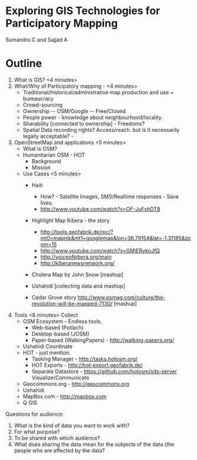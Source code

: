 
Exploring GIS Technologies for Participatory Mapping
=====================
Sumandro C and Sajjad A

Outline
============

1. What is GIS? <4 minutes>
2. What/Why of Participatory mapping -  <4 minutes>
    * Traditional/historical/administrative map production and use + bureaucracy
    * Crowd-sourcing
    * Ownership -- OSM/Google -- Free/Closed.
    * People power - knowledge about neighbourhood/locality.
    * Sharability [connected to ownership] - Freedoms?
    * Spatial Data recording rights? Access/reach. but is it necessarily legally acceptable? -
3. OpenStreetMap and applications <5 minutes>
    * What is OSM?
    * Humanitarian OSM - HOT
        * Background
        * Mission
    * Use Cases <5 minutes>
        * Haiti 
            * How? - Satellite Images, SMS/Realtime responses - Save lives.
            * http://www.youtube.com/watch?v=OF-JuFxhDT8
            
        * Highlight Map Kibera - the story
            * http://tools.geofabrik.de/mc/?mt0=mapnik&mt1=googlemap&lon=36.79154&lat=-1.31185&zoom=15
            * http://www.youtube.com/watch?v=GMiERykoJfQ
            * http://voiceofkibera.org/main
            * http://kiberanewsnetwork.org/

        * Cholera Map by John Snow [mashup]
        * Ushahidi [collecting data and mashup]
        * Cedar Grove story http://www.psmag.com/culture/the-revolution-will-be-mapped-7130/ [mashup]
4. Tools <8 minutes>
    Collect
    * OSM Ecosystem - Endless tools.
        *  Web-based (Potlach)
        *  Desktop-based (JOSM)
        *  Paper-based (WalkingPapers) - http://walking-papers.org/
    * Ushahidi
   Coordinate
    * HOT - just mention.
        * Tasking Manager - http://tasks.hotosm.org/
        * HOT Exports - http://hot-export.geofabrik.de/
        * Separate Datastore - https://github.com/hotosm/sds-server
    Visualize/Communicate
    * Geocommons.org - http://geocommons.org
    * Ushahidi
    * MapBox.com  - http://mapbox.com
    * Q GIS
        
Questions for audience:
1. What is the kind of data you want to work with?
2. For what purpose?
3. To be shared with which audience?
4. What does sharing the data mean for the subjects of the data (the people who are affected by the data?


 
